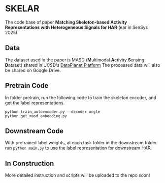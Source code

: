 # SKELAR
The code base of paper **Matching Skeleton-based Activity Representations with Heterogeneous Signals for HAR** (ear in SenSys 2025).

## Data
The dataset used in the paper is MASD (**M**ultimodal **A**ctivity **S**ensing **D**ataset) shared in UCSD's [DataPlanet Platform](https://dataplanet.ucsd.edu/dataverse/masd)
The processed data will also be shared on Google Drive.

## Pretrain Code
In folder pretrain, run the following code to train the skeleton encoder, and get the label representations.
```
python train_autoencoder.py --decoder angle
python get_masd_embedding.py 
```

## Downstream Code
With pretrained label weights, at each task folder in the downstream folder run `python main.py` to use the label representation for downstream HAR.

## In Construction
More detailed instruction and scripts will be uploaded to the repo soon!
